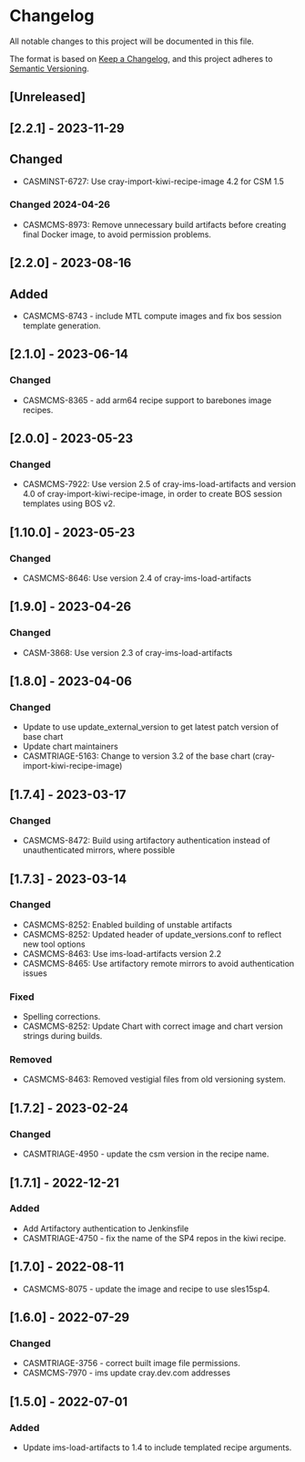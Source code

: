 # Changelog

All notable changes to this project will be documented in this file.

The format is based on [Keep a Changelog](https://keepachangelog.com/en/1.0.0/),
and this project adheres to [Semantic Versioning](https://semver.org/spec/v2.0.0.html).

## [Unreleased]

## [2.2.1] - 2023-11-29
## Changed
- CASMINST-6727: Use cray-import-kiwi-recipe-image 4.2 for CSM 1.5
### Changed 2024-04-26
- CASMCMS-8973: Remove unnecessary build artifacts before creating final Docker image, to avoid permission problems.

## [2.2.0] - 2023-08-16
## Added
- CASMCMS-8743 - include MTL compute images and fix bos session template generation.

## [2.1.0] - 2023-06-14
### Changed
- CASMCMS-8365 - add arm64 recipe support to barebones image recipes.

## [2.0.0] - 2023-05-23
### Changed
- CASMCMS-7922: Use version 2.5 of cray-ims-load-artifacts and version 4.0 of cray-import-kiwi-recipe-image, in
  order to create BOS session templates using BOS v2.

## [1.10.0] - 2023-05-23
### Changed
- CASMCMS-8646: Use version 2.4 of cray-ims-load-artifacts

## [1.9.0] - 2023-04-26
### Changed
- CASM-3868: Use version 2.3 of cray-ims-load-artifacts

## [1.8.0] - 2023-04-06
### Changed
- Update to use update_external_version to get latest patch version of base chart
- Update chart maintainers
- CASMTRIAGE-5163: Change to version 3.2 of the base chart (cray-import-kiwi-recipe-image)

## [1.7.4] - 2023-03-17
### Changed
- CASMCMS-8472: Build using artifactory authentication instead of unauthenticated mirrors, where possible

## [1.7.3] - 2023-03-14
### Changed
- CASMCMS-8252: Enabled building of unstable artifacts
- CASMCMS-8252: Updated header of update_versions.conf to reflect new tool options
- CASMCMS-8463: Use ims-load-artifacts version 2.2
- CASMCMS-8465: Use artifactory remote mirrors to avoid authentication issues

### Fixed
- Spelling corrections.
- CASMCMS-8252: Update Chart with correct image and chart version strings during builds.

### Removed
- CASMCMS-8463: Removed vestigial files from old versioning system.

## [1.7.2] - 2023-02-24
### Changed
- CASMTRIAGE-4950 - update the csm version in the recipe name.

## [1.7.1] - 2022-12-21
### Added
- Add Artifactory authentication to Jenkinsfile
- CASMTRIAGE-4750 - fix the name of the SP4 repos in the kiwi recipe.

## [1.7.0] - 2022-08-11
- CASMCMS-8075 - update the image and recipe to use sles15sp4.

## [1.6.0] - 2022-07-29
### Changed
- CASMTRIAGE-3756 - correct built image file permissions.
- CASMCMS-7970 - ims update cray.dev.com addresses

## [1.5.0] - 2022-07-01
### Added
- Update ims-load-artifacts to 1.4 to include templated recipe arguments.
